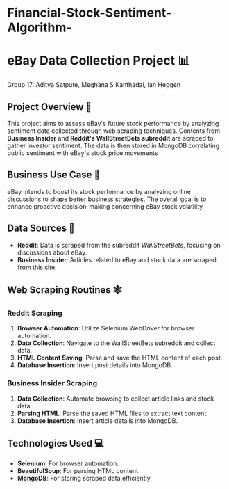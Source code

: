 # Financial-Stock-Sentiment-Algorithm-

# eBay Data Collection Project 📊
Group 17: Aditya Satpute, Meghana S Kanthadai, Ian Heggen

## Project Overview 👀
This project aims to assess eBay's future stock performance by analyzing sentiment data collected through web scraping techniques. Contents from **Business Insider** and **Reddit's WallStreetBets subreddit** are scraped to gather investor sentiment. The data is then stored in MongoDB correlating public sentiment with eBay's stock price movements

## Business Use Case 🏢
eBay intends to boost its stock performance by analyzing online discussions to shape better business strategies. The overall goal is to enhance proactive decision-making concerning eBay stock volatility

## Data Sources 📡
- **Reddit**: Data is scraped from the subreddit *WallStreetBets*, focusing on discussions about eBay.
- **Business Insider**: Articles related to eBay and stock data are scraped from this site.

## Web Scraping Routines 🕸️
### Reddit Scraping
1. **Browser Automation**: Utilize Selenium WebDriver for browser automation.
2. **Data Collection**: Navigate to the WallStreetBets subreddit and collect data.
3. **HTML Content Saving**: Parse and save the HTML content of each post.
4. **Database Insertion**: Insert post details into MongoDB.

### Business Insider Scraping
1. **Data Collection**: Automate browsing to collect article links and stock data
2. **Parsing HTML**: Parse the saved HTML files to extract text content.
3. **Database Insertion**: Insert article details into MongoDB.

## Technologies Used 💻
- **Selenium**: For browser automation.
- **BeautifulSoup**: For parsing HTML content.
- **MongoDB**: For storing scraped data efficiently.

